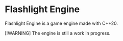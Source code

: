 # Flashlight Engine

Flashlight Engine is a game engine made with C++20.

[!WARNING]
The engine is still a work in progress.